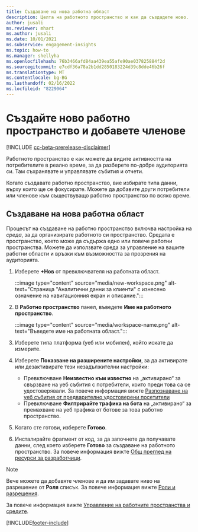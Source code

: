 ```yaml
---
title: Създаване на нова работна област
description: Целта на работното пространство и как да създадете ново.
author: jusali
ms.reviewer: mhart
ms.author: jusali
ms.date: 10/01/2021
ms.subservice: engagement-insights
ms.topic: how-to
ms.manager: shellyha
ms.openlocfilehash: 76b3466afd84aa439ea55afe90ae037825884f2d
ms.sourcegitcommit: e7cdf36a78a2b1dd2850183224d39c8dde46b26f
ms.translationtype: MT
ms.contentlocale: bg-BG
ms.lasthandoff: 02/16/2022
ms.locfileid: "8229064"
---
```

# <a name="create-a-new-workspace-and-add-members"></a>Създайте ново работно пространство и добавете членове

[!INCLUDE [cc-beta-prerelease-disclaimer](includes/cc-beta-prerelease-disclaimer.md)]

Работното пространство е как можете да видите активността на потребителите в реално време, за да разберете по-добре аудиторията си. Там съхранявате и управлявате събития и отчети.

Когато създавате работно пространство, вие избирате типа данни, върху които ще се фокусирате. Можете да добавите други потребители или членове към съществуващо работно пространство по всяко време. 

## <a name="create-a-new-workspace"></a>Създаване на нова работна област

Процесът на създаване на работно пространство включва настройка на *среда*, за да организирате работното си пространство. Средата е пространство, което може да съдържа едно или повече работни пространства. Можете да използвате среда за управление на вашите работни области и връзки към възможността за прозрения на аудиторията.

1. Изберете **+Нов** от превключвателя на работната област.

   :::image type="content" source="media/new-workspace.png" alt-text="Страница &quot;Аналитични данни за клиенти&quot; с изнесено означение на навигационния екран и описание.":::

1. В **Работно пространство** панел, въведете **Име на работното пространство**.

   :::image type="content" source="media/workspace-name.png" alt-text="Въведете име на работната област.":::

1. Изберете типа платформа (уеб или мобилен), който искате да измерите.

1. Изберете **Показване на разширените настройки**, за да активирате или дезактивирате тези незадължителни настройки:

   - Превключване **Неизвестно към известно** на „активирано“ за свързване на уеб събития с потребители, които преди това са се удостоверявали. За повече информация вижте [Разпознаване на уеб събития от предварително удостоверени посетители](unknown-to-known.md)
   - Превключване **Филтрирайте трафика на бота** на „активирано“ за премахване на уеб трафика от ботове за това работно пространство. 

1. Когато сте готови, изберете **Готово**. 

1. Инсталирайте фрагмент от код, за да започнете да получавате данни, след което изберете **Готово** за създаване на работното пространство. За повече информация вижте [Общ преглед на ресурси за разработчици](developer-resources.md).

> [!NOTE]
> Вече можете да добавяте членове и да им задавате ниво на разрешение от **Роля** списък. За повече информация вижте [Роли и разрешения](user-roles.md). 

За повече информация вижте [Управление на работните пространства и средите](manage-environments-workspaces.md).


[!INCLUDE[footer-include](../includes/footer-banner.md)]
